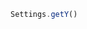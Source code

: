 <!--TITLE:Settings.getY()-->
<!--ABOUT:Upspark's Settings API module.-->

```javascript
Settings.getY()
```
